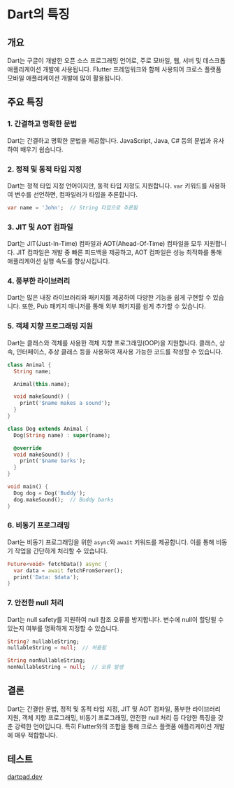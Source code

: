 # Dart의 특징

## 개요

Dart는 구글이 개발한 오픈 소스 프로그래밍 언어로, 주로 모바일, 웹, 서버 및 데스크톱 애플리케이션 개발에 사용됩니다. Flutter 프레임워크와 함께 사용되어 크로스 플랫폼 모바일 애플리케이션 개발에 많이 활용됩니다.

## 주요 특징

### 1. 간결하고 명확한 문법

Dart는 간결하고 명확한 문법을 제공합니다. JavaScript, Java, C# 등의 문법과 유사하여 배우기 쉽습니다.

### 2. 정적 및 동적 타입 지정

Dart는 정적 타입 지정 언어이지만, 동적 타입 지정도 지원합니다. `var` 키워드를 사용하여 변수를 선언하면, 컴파일러가 타입을 추론합니다.

```dart
var name = 'John';  // String 타입으로 추론됨
```

### 3. JIT 및 AOT 컴파일

Dart는 JIT(Just-In-Time) 컴파일과 AOT(Ahead-Of-Time) 컴파일을 모두 지원합니다. JIT 컴파일은 개발 중 빠른 피드백을 제공하고, AOT 컴파일은 성능 최적화를 통해 애플리케이션 실행 속도를 향상시킵니다.

### 4. 풍부한 라이브러리

Dart는 많은 내장 라이브러리와 패키지를 제공하여 다양한 기능을 쉽게 구현할 수 있습니다. 또한, Pub 패키지 매니저를 통해 외부 패키지를 쉽게 추가할 수 있습니다.

### 5. 객체 지향 프로그래밍 지원

Dart는 클래스와 객체를 사용한 객체 지향 프로그래밍(OOP)을 지원합니다. 클래스, 상속, 인터페이스, 추상 클래스 등을 사용하여 재사용 가능한 코드를 작성할 수 있습니다.

```dart
class Animal {
  String name;

  Animal(this.name);

  void makeSound() {
    print('$name makes a sound');
  }
}

class Dog extends Animal {
  Dog(String name) : super(name);

  @override
  void makeSound() {
    print('$name barks');
  }
}

void main() {
  Dog dog = Dog('Buddy');
  dog.makeSound();  // Buddy barks
}
```

### 6. 비동기 프로그래밍

Dart는 비동기 프로그래밍을 위한 `async`와 `await` 키워드를 제공합니다. 이를 통해 비동기 작업을 간단하게 처리할 수 있습니다.

```dart
Future<void> fetchData() async {
  var data = await fetchFromServer();
  print('Data: $data');
}
```

### 7. 안전한 null 처리

Dart는 null safety를 지원하여 null 참조 오류를 방지합니다. 변수에 null이 할당될 수 있는지 여부를 명확하게 지정할 수 있습니다.

```dart
String? nullableString;
nullableString = null;  // 허용됨

String nonNullableString;
nonNullableString = null;  // 오류 발생
```

## 결론

Dart는 간결한 문법, 정적 및 동적 타입 지정, JIT 및 AOT 컴파일, 풍부한 라이브러리 지원, 객체 지향 프로그래밍, 비동기 프로그래밍, 안전한 null 처리 등 다양한 특징을 갖춘 강력한 언어입니다. 특히 Flutter와의 조합을 통해 크로스 플랫폼 애플리케이션 개발에 매우 적합합니다.

## 테스트

[dartpad.dev](https://dartpad.dev/)
